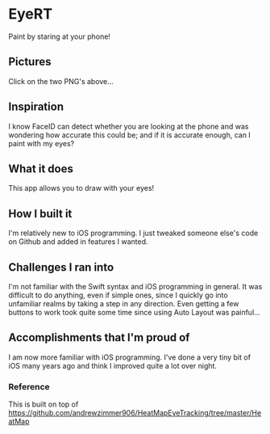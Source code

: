 # EyeRT

Paint by staring at your phone!

## Pictures

Click on the two PNG's above...

## Inspiration

I know FaceID can detect whether you are looking at the phone and was wondering how accurate this could be; and if it is accurate enough, can I paint with my eyes?

## What it does
This app allows you to draw with your eyes!

## How I built it
I'm relatively new to iOS programming. I just tweaked someone else's code on Github and added in features I wanted.

## Challenges I ran into
I'm not familiar with the Swift syntax and iOS programming in general. It was difficult to do anything, even if simple ones, since I quickly go into unfamiliar realms by taking a step in any direction. Even getting a few buttons to work took quite some time since using Auto Layout was painful...

## Accomplishments that I'm proud of
I am now more familiar with iOS programming. I've done a very tiny bit of iOS many years ago and think I improved quite a lot over night.



### Reference

This is built on top of https://github.com/andrewzimmer906/HeatMapEyeTracking/tree/master/HeatMap